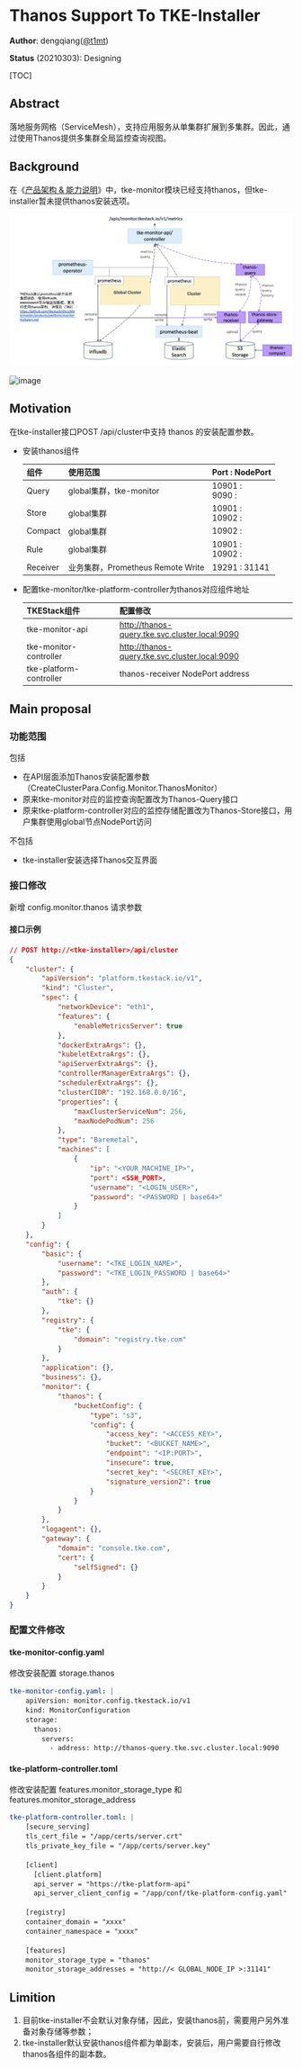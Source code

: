 # Thanos Support To TKE-Installer

**Author**: dengqiang([@t1mt](https://github.com/t1mt))

**Status** (20210303): Designing

[TOC]

## Abstract

落地服务网格（ServiceMesh），支持应用服务从单集群扩展到多集群。因此，通过使用Thanos提供多集群全局监控查询视图。

## Background

在《[产品架构 & 能力说明](https://github.com/tkestack/tke/blob/master/docs/guide/zh-CN/installation/installation-architecture.md#monitor--notify-%E7%BB%84%E4%BB%B6)》中，tke-monitor模块已经支持thanos，但tke-installer暂未提供thanos安装选项。

![image](https://raw.githubusercontent.com/tkestack/tke/master/docs/images/monitor.png)

![image](https://user-images.githubusercontent.com/2208260/108940746-df605c80-768e-11eb-8c8d-99919866bea0.png)

## Motivation

在tke-installer接口POST /api/cluster中支持 thanos 的安装配置参数。

- 安装thanos组件

  | 组件     | 使用范围                          | Port : NodePort                                       |
  | -------- | --------------------------------- | ----------------------------------------------------- |
  | Query    | global集群，tke-monitor           | 10901 : <br/>9090 : <br/>                             |
  | Store    | global集群                        | 10901 : <br>10902 : <br>                              |
  | Compact  | global集群                        | 10902 : <br>                                          |
  | Rule     | global集群                        | 10901 : <br/>10902 : <br/>                            |
  | Receiver | 业务集群，Prometheus Remote Write | 19291 : 31141<br> |

- 配置tke-monitor/tke-platform-controller为thanos对应组件地址

  | TKEStack组件            | 配置修改                                       |
  | ----------------------- | ---------------------------------------------- |
  | tke-monitor-api         | http://thanos-query.tke.svc.cluster.local:9090 |
  | tke-monitor-controller  | http://thanos-query.tke.svc.cluster.local:9090 |
  | tke-platform-controller | thanos-receiver NodePort address               |

## Main proposal

### 功能范围

包括

- 在API层面添加Thanos安装配置参数（CreateClusterPara.Config.Monitor.ThanosMonitor）
- 原来tke-monitor对应的监控查询配置改为Thanos-Query接口
- 原来tke-platform-controller对应的监控存储配置改为Thanos-Store接口，用户集群使用global节点NodePort访问

不包括

- tke-installer安装选择Thanos交互界面



### 接口修改

新增 config.monitor.thanos 请求参数

#### 接口示例

```json
// POST http://<tke-installer>/api/cluster
{
    "cluster": {
        "apiVersion": "platform.tkestack.io/v1",
        "kind": "Cluster",
        "spec": {
            "networkDevice": "eth1",
            "features": {
                "enableMetricsServer": true
            },
            "dockerExtraArgs": {},
            "kubeletExtraArgs": {},
            "apiServerExtraArgs": {},
            "controllerManagerExtraArgs": {},
            "schedulerExtraArgs": {},
            "clusterCIDR": "192.168.0.0/16",
            "properties": {
                "maxClusterServiceNum": 256,
                "maxNodePodNum": 256
            },
            "type": "Baremetal",
            "machines": [
                {
                    "ip": "<YOUR_MACHINE_IP>",
                    "port": <SSH_PORT>,
                    "username": "<LOGIN_USER>",
                    "password": "<PASSWORD | base64>"
                }
            ]
        }
    },
    "config": {
        "basic": {
            "username": "<TKE_LOGIN_NAME>",
            "password": "<TKE_LOGIN_PASSWORD | base64>"
        },
        "auth": {
            "tke": {}
        },
        "registry": {
            "tke": {
                "domain": "registry.tke.com"
            }
        },
        "application": {},
        "business": {},
        "monitor": {
            "thanos": {
                "bucketConfig": {
                    "type": "s3",
                    "config": {
                        "access_key": "<ACCESS_KEY>",
                        "bucket": "<BUCKET_NAME>",
                        "endpoint": "<IP:PORT>",
                        "insecure": true,
                        "secret_key": "<SECRET_KEY>",
                        "signature_version2": true
                    }
                }
            }
        },
        "logagent": {},
        "gateway": {
            "domain": "console.tke.com",
            "cert": {
                "selfSigned": {}
            }
        }
    }
}
```



### 配置文件修改

#### tke-monitor-config.yaml

修改安装配置 storage.thanos

```yaml
tke-monitor-config.yaml: |
    apiVersion: monitor.config.tkestack.io/v1
    kind: MonitorConfiguration
    storage:
      thanos:
        servers:
          - address: http://thanos-query.tke.svc.cluster.local:9090
```

#### tke-platform-controller.toml

修改安装配置 features.monitor_storage_type 和 features.monitor_storage_address

```yaml
tke-platform-controller.toml: |
    [secure_serving]
    tls_cert_file = "/app/certs/server.crt"
    tls_private_key_file = "/app/certs/server.key"

    [client]
      [client.platform]
      api_server = "https://tke-platform-api"
      api_server_client_config = "/app/conf/tke-platform-config.yaml"

    [registry]
    container_domain = "xxxx"
    container_namespace = "xxxx"

    [features]
    monitor_storage_type = "thanos"
    monitor_storage_addresses = "http://< GLOBAL_NODE_IP >:31141"
```



## Limition
1. 目前tke-installer不会默认对象存储，因此，安装thanos前，需要用户另外准备对象存储等参数；
2. tke-installer默认安装thanos组件都为单副本，安装后，用户需要自行修改thanos各组件的副本数。

